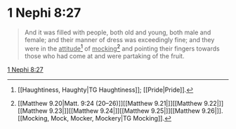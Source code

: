 # 1 Nephi 8:27

> And it was filled with people, both old and young, both male and female; and their manner of dress was exceedingly fine; and they were in the <u>attitude</u>[^a] of <u>mocking</u>[^b] and pointing their fingers towards those who had come at and were partaking of the fruit.

[1 Nephi 8:27](https://www.churchofjesuschrist.org/study/scriptures/bofm/1-ne/8?lang=eng&id=p27#p27)


[^a]: [[Haughtiness, Haughty|TG Haughtiness]]; [[Pride|Pride]].  
[^b]: [[Matthew 9.20|Matt. 9:24 (20–26)]][[Matthew 9.21|]][[Matthew 9.22|]][[Matthew 9.23|]][[Matthew 9.24|]][[Matthew 9.25|]][[Matthew 9.26|]]. [[Mocking, Mock, Mocker, Mockery|TG Mocking]].  
